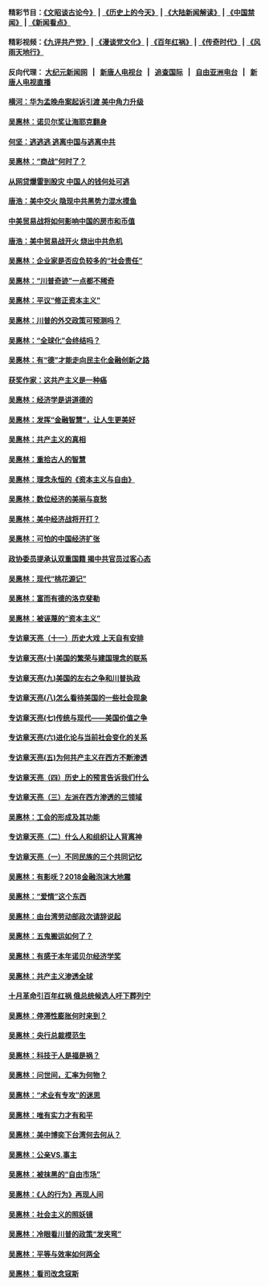 #### 精彩节目：[《文昭谈古论今》](http://198.13.36.48/wenzhao) | [《历史上的今天》](http://198.13.36.48/today-in-history) | [《大陆新闻解读》](http://198.13.36.48/ntdtv-comedy) | [《中国禁闻》](http://198.13.36.48/ntdtv-news) | [《新闻看点》](http://198.13.36.48/news-insight) 

 #### 精彩视频：[《九评共产党》](http://198.13.36.48:10000/jiuping) | [《漫谈党文化》](http://198.13.36.48:10000/mtdwh) | [《百年红祸》](http://198.13.36.48:10000/bnhh) | [《传奇时代》](http://198.13.36.48:10000/legend) | [《风雨天地行》](http://198.13.36.48:10000/fytdx) 

 #### 反向代理： [大纪元新闻网](http://198.13.36.48:10080/) &nbsp;&nbsp;|&nbsp;&nbsp; [新唐人电视台](http://198.13.36.48:8000/) &nbsp;&nbsp;|&nbsp;&nbsp; [追查国际](http://198.13.36.48:10010/) &nbsp;&nbsp;|&nbsp;&nbsp; [自由亚洲电台](http://198.13.36.48:9800/) &nbsp;&nbsp;|&nbsp;&nbsp; [新唐人电视直播](http://198.13.36.48/) 

#### [横河：华为孟晚舟案起诉引渡 美中角力升级](../pages/nsc423/n11027230.md?t=02180536) 

#### [吴惠林：诺贝尔奖让海耶克翻身](../pages/nsc423/n10890049.md?t=02180536) 

#### [何坚：逃逃逃 逃离中国与逃离中共](../pages/nsc423/n10592891.md?t=02180536) 

#### [吴惠林：“商战”何时了？](../pages/nsc423/n10573558.md?t=02180536) 

#### [从网贷爆雷到股灾 中国人的钱何处可逃](../pages/nsc423/n10572800.md?t=02180536) 

#### [唐浩：美中交火 隐现中共黑势力混水摸鱼](../pages/nsc423/n10544040.md?t=02180536) 

#### [中美贸易战将如何影响中国的房市和币值](../pages/nsc423/n10543697.md?t=02180536) 

#### [唐浩：美中贸易战开火 烧出中共危机](../pages/nsc423/n10540126.md?t=02180536) 

#### [吴惠林：企业家是否应负较多的“社会责任”](../pages/nsc423/n10535022.md?t=02180536) 

#### [吴惠林：“川普奇迹”一点都不稀奇](../pages/nsc423/n10512808.md?t=02180536) 

#### [吴惠林：平议“修正资本主义”](../pages/nsc423/n10495724.md?t=02180536) 

#### [吴惠林：川普的外交政策可预测吗？](../pages/nsc423/n10462387.md?t=02180536) 

#### [吴惠林：“全球化”会终结吗？](../pages/nsc423/n10452838.md?t=02180536) 

#### [吴惠林：有“德”才能走向民主化金融创新之路](../pages/nsc423/n10432292.md?t=02180536) 

#### [获奖作家：这共产主义是一种癌](../pages/nsc423/n10431541.md?t=02180536) 

#### [吴惠林：经济学是讲道德的](../pages/nsc423/n10398014.md?t=02180536) 

#### [吴惠林：发挥“金融智慧”，让人生更美好](../pages/nsc423/n10375019.md?t=02180536) 

#### [吴惠林：共产主义的真相](../pages/nsc423/n10351394.md?t=02180536) 

#### [吴惠林：重拾古人的智慧](../pages/nsc423/n10337691.md?t=02180536) 

#### [吴惠林：理念永恒的《资本主义与自由》](../pages/nsc423/n10316274.md?t=02180536) 

#### [吴惠林：数位经济的美丽与哀愁](../pages/nsc423/n10292946.md?t=02180536) 

#### [吴惠林：美中经济战将开打？](../pages/nsc423/n10258825.md?t=02180536) 

#### [吴惠林：可怕的中国经济扩张](../pages/nsc423/n10219147.md?t=02180536) 

#### [政协委员提承认双重国籍 揭中共官员过客心态](../pages/nsc423/n10208809.md?t=02180536) 

#### [吴惠林：现代“桃花源记”](../pages/nsc423/n10185234.md?t=02180536) 

#### [吴惠林：富而有德的洛克斐勒](../pages/nsc423/n10142264.md?t=02180536) 

#### [吴惠林：被诬蔑的“资本主义”](../pages/nsc423/n10124816.md?t=02180536) 

#### [专访章天亮（十一）历史大戏 上天自有安排](../pages/nsc423/n10094905.md?t=02180536) 

#### [专访章天亮(十)美国的繁荣与建国理念的联系](../pages/nsc423/n10094899.md?t=02180536) 

#### [专访章天亮(九)美国的左右之争和川普执政](../pages/nsc423/n10094889.md?t=02180536) 

#### [专访章天亮(八)怎么看待美国的一些社会现象](../pages/nsc423/n10094857.md?t=02180536) 

#### [专访章天亮(七)传统与现代——美国价值之争](../pages/nsc423/n10093140.md?t=02180536) 

#### [专访章天亮(六)进化论与当前社会变化的关系](../pages/nsc423/n10092036.md?t=02180536) 

#### [专访章天亮(五)为何共产主义在西方不断渗透](../pages/nsc423/n10083620.md?t=02180536) 

#### [专访章天亮（四）历史上的预言告诉我们什么](../pages/nsc423/n10083606.md?t=02180536) 

#### [专访章天亮（三）左派在西方渗透的三领域](../pages/nsc423/n10081115.md?t=02180536) 

#### [吴惠林：工会的形成及其功能](../pages/nsc423/n10080633.md?t=02180536) 

#### [专访章天亮（二）什么人和组织让人背离神](../pages/nsc423/n10076637.md?t=02180536) 

#### [专访章天亮（一）不同民族的三个共同记忆](../pages/nsc423/n10074188.md?t=02180536) 

#### [吴惠林：有影呒？2018金融泡沫大地震](../pages/nsc423/n10040534.md?t=02180536) 

#### [吴惠林：“爱情”这个东西](../pages/nsc423/n10019423.md?t=02180536) 

#### [吴惠林：由台湾劳动部政次请辞说起](../pages/nsc423/n9979679.md?t=02180536) 

#### [吴惠林：五鬼搬运如何了？](../pages/nsc423/n9925338.md?t=02180536) 

#### [吴惠林：有感于本年诺贝尔经济学奖](../pages/nsc423/n9871883.md?t=02180536) 

#### [吴惠林：共产主义渗透全球](../pages/nsc423/n9812748.md?t=02180536) 

#### [十月革命引百年红祸 俄总统候选人吁下葬列宁](../pages/nsc423/n9810182.md?t=02180536) 

#### [吴惠林：停滞性膨胀何时来到？](../pages/nsc423/n9764136.md?t=02180536) 

#### [吴惠林：央行总裁模范生](../pages/nsc423/n9728134.md?t=02180536) 

#### [吴惠林：科技于人是福是祸？](../pages/nsc423/n9672982.md?t=02180536) 

#### [吴惠林：问世间，汇率为何物？](../pages/nsc423/n9621788.md?t=02180536) 

#### [吴惠林：“术业有专攻”的迷思](../pages/nsc423/n9580363.md?t=02180536) 

#### [吴惠林：唯有实力才有和平](../pages/nsc423/n9529599.md?t=02180536) 

#### [吴惠林：美中博奕下台湾何去何从？](../pages/nsc423/n9483598.md?t=02180536) 

#### [吴惠林：公亲VS.事主](../pages/nsc423/n9425637.md?t=02180536) 

#### [吴惠林：被抹黑的“自由市场”](../pages/nsc423/n9351545.md?t=02180536) 

#### [吴惠林：《人的行为》再现人间](../pages/nsc423/n9296339.md?t=02180536) 

#### [吴惠林：社会主义的照妖镜](../pages/nsc423/n9243460.md?t=02180536) 

#### [吴惠林：冷眼看川普的政策“发夹弯”](../pages/nsc423/n9120684.md?t=02180536) 

#### [吴惠林：平等与效率如何两全](../pages/nsc423/n9075430.md?t=02180536) 

#### [吴惠林：看司改念寇斯](../pages/nsc423/n9024915.md?t=02180536) 

